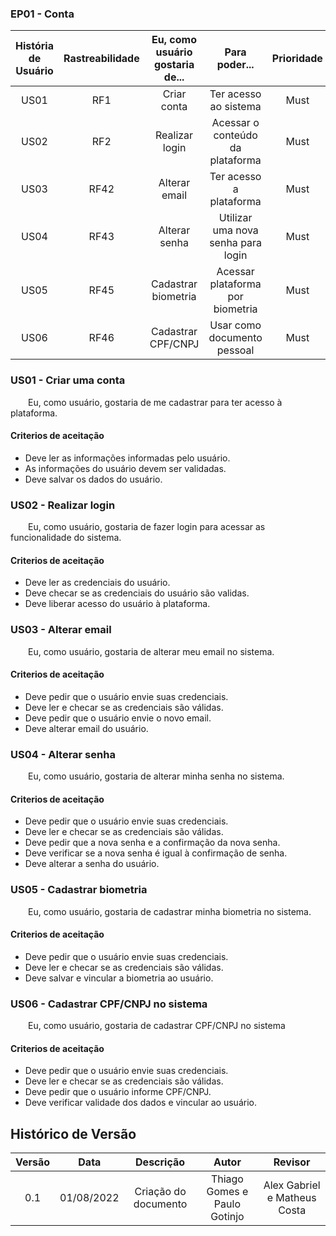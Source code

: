 ### EP01 - Conta

| História de Usuário | Rastreabilidade | Eu, como usuário gostaria de... | Para poder... | Prioridade |
|:-:|:-:|:-:|:-:|:-:|
| US01 | RF1 | Criar conta | Ter acesso ao sistema | Must |
| US02 | RF2 | Realizar login | Acessar o conteúdo da plataforma | Must |
| US03 | RF42| Alterar email | Ter acesso a plataforma | Must |
| US04 | RF43 | Alterar senha | Utilizar uma nova senha para login | Must |
| US05 | RF45 | Cadastrar biometria | Acessar plataforma por biometria | Must |
| US06 | RF46| Cadastrar CPF/CNPJ | Usar como documento pessoal | Must |

### US01 - Criar uma conta
&emsp;&emsp;Eu, como usuário, gostaria de me cadastrar para ter acesso à plataforma.

#### Criterios de aceitação
- Deve ler as informações informadas pelo usuário.
- As informações do usuário devem ser validadas.
- Deve salvar os dados do usuário.

### US02 - Realizar login
&emsp;&emsp;Eu, como usuário, gostaria de fazer login para acessar as funcionalidade do sistema.
#### Criterios de aceitação
- Deve ler as credenciais do usuário.
- Deve checar se as credenciais do usuário são validas.
- Deve liberar acesso do usuário à plataforma.
### US03 - Alterar email
&emsp;&emsp;Eu, como usuário, gostaria de alterar meu email no sistema.
#### Criterios de aceitação
- Deve pedir que o usuário envie suas credenciais.
- Deve ler e checar se as credenciais são válidas.
- Deve pedir que o usuário envie o novo email.
- Deve alterar email do usuário.
### US04 - Alterar senha
&emsp;&emsp;Eu, como usuário, gostaria de alterar minha senha no sistema.
#### Criterios de aceitação
- Deve pedir que o usuário envie suas credenciais.
- Deve ler e checar se as credenciais são válidas.
- Deve pedir que a nova senha e a confirmação da nova senha.
- Deve verificar se a nova senha é igual à confirmação de senha.
- Deve alterar a senha do usuário.
### US05 - Cadastrar biometria
&emsp;&emsp;Eu, como usuário, gostaria de cadastrar minha biometria no sistema.
#### Criterios de aceitação
- Deve pedir que o usuário envie suas credenciais.
- Deve ler e checar se as credenciais são válidas.
- Deve salvar e vincular a biometria ao usuário.

### US06 - Cadastrar CPF/CNPJ no sistema
&emsp;&emsp;Eu, como usuário, gostaria de cadastrar CPF/CNPJ no sistema
#### Criterios de aceitação
- Deve pedir que o usuário envie suas credenciais.
- Deve ler e checar se as credenciais são válidas.
- Deve pedir que o usuário informe CPF/CNPJ.
- Deve verificar validade dos dados e vincular ao usuário.

## Histórico de Versão
| Versão | Data | Descrição | Autor | Revisor |
|:-:|:-:|:-:|:-:|:-:|
| 0.1 | 01/08/2022 | Criação do documento | Thiago Gomes e Paulo Gotinjo | Alex Gabriel e Matheus Costa |
